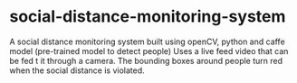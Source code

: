 # social-distance-monitoring-system
A social distance monitoring system built using openCV, python and caffe model (pre-trained model to detect people)
Uses a live feed video that can be fed t it through a camera. 
The bounding boxes around people turn red when the social distance is violated.

